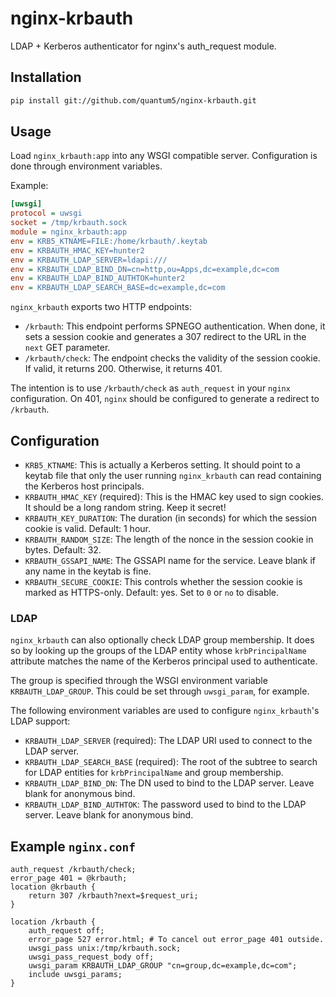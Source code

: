# nginx-krbauth
LDAP + Kerberos authenticator for nginx's auth_request module.

## Installation

```sh
pip install git://github.com/quantum5/nginx-krbauth.git
```

## Usage

Load `nginx_krbauth:app` into any WSGI compatible server.
Configuration is done through environment variables.

Example:

```ini
[uwsgi]
protocol = uwsgi
socket = /tmp/krbauth.sock
module = nginx_krbauth:app
env = KRB5_KTNAME=FILE:/home/krbauth/.keytab
env = KRBAUTH_HMAC_KEY=hunter2
env = KRBAUTH_LDAP_SERVER=ldapi:///
env = KRBAUTH_LDAP_BIND_DN=cn=http,ou=Apps,dc=example,dc=com
env = KRBAUTH_LDAP_BIND_AUTHTOK=hunter2
env = KRBAUTH_LDAP_SEARCH_BASE=dc=example,dc=com
```

`nginx_krbauth` exports two HTTP endpoints:

* `/krbauth`: This endpoint performs SPNEGO authentication. When done, it
  sets a session cookie and generates a 307 redirect to the URL in the `next`
  GET parameter.
* `/krbauth/check`: The endpoint checks the validity of the session cookie. If
  valid, it returns 200. Otherwise, it returns 401.

The intention is to use `/krbauth/check` as `auth_request` in your `nginx`
configuration. On 401, `nginx` should be configured to generate a redirect to
`/krbauth`.

## Configuration

* `KRB5_KTNAME`: This is actually a Kerberos setting. It should point to a
  keytab file that only the user running `nginx_krbauth` can read containing
  the Kerberos host principals.
* `KRBAUTH_HMAC_KEY` (required): This is the HMAC key used to sign cookies. It
  should be a long random string. Keep it secret!
* `KRBAUTH_KEY_DURATION`: The duration (in seconds) for which the session cookie
  is valid. Default: 1 hour.
* `KRBAUTH_RANDOM_SIZE`: The length of the nonce in the session cookie in bytes.
  Default: 32.
* `KRBAUTH_GSSAPI_NAME`: The GSSAPI name for the service. Leave blank if any
  name in the keytab is fine.
* `KRBAUTH_SECURE_COOKIE`: This controls whether the session cookie is marked as
  HTTPS-only. Default: yes. Set to `0` or `no` to disable.

### LDAP

`nginx_krbauth` can also optionally check LDAP group membership. It does so by
looking up the groups of the LDAP entity whose `krbPrincipalName` attribute
matches the name of the Kerberos principal used to authenticate.

The group is specified through the WSGI environment variable
`KRBAUTH_LDAP_GROUP`. This could be set through `uwsgi_param`, for example.

The following environment variables are used to configure `nginx_krbauth`'s
LDAP support:

* `KRBAUTH_LDAP_SERVER` (required): The LDAP URI used to connect to the LDAP
  server.
* `KRBAUTH_LDAP_SEARCH_BASE` (required): The root of the subtree to search for
  LDAP entities for `krbPrincipalName` and group membership.
* `KRBAUTH_LDAP_BIND_DN`: The DN used to bind to the LDAP server. Leave blank
  for anonymous bind.
* `KRBAUTH_LDAP_BIND_AUTHTOK`: The password used to bind to the LDAP server.
  Leave blank for anonymous bind.

## Example `nginx.conf`

```nginx
auth_request /krbauth/check;
error_page 401 = @krbauth;
location @krbauth {
    return 307 /krbauth?next=$request_uri;
}

location /krbauth {
    auth_request off;
    error_page 527 error.html; # To cancel out error_page 401 outside.
    uwsgi_pass unix:/tmp/krbauth.sock;
    uwsgi_pass_request_body off;
    uwsgi_param KRBAUTH_LDAP_GROUP "cn=group,dc=example,dc=com";
    include uwsgi_params;
}
```
